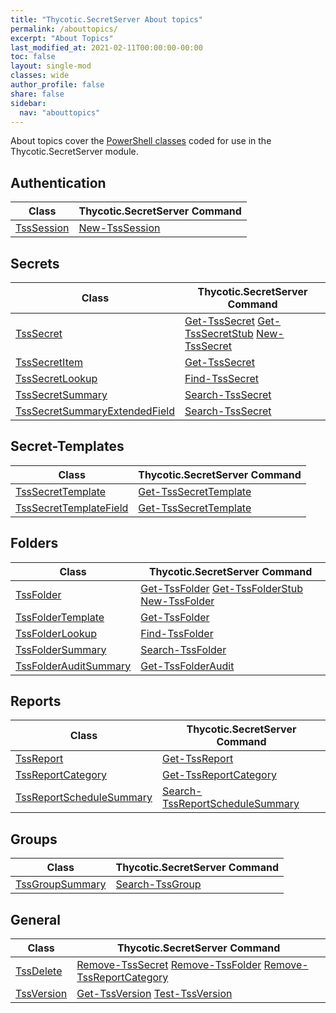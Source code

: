 ```yaml
---
title: "Thycotic.SecretServer About topics"
permalink: /abouttopics/
excerpt: "About Topics"
last_modified_at: 2021-02-11T00:00:00-00:00
toc: false
layout: single-mod
classes: wide
author_profile: false
share: false
sidebar:
  nav: "abouttopics"
---
```


About topics cover the [PowerShell classes](https://docs.microsoft.com/en-us/powershell/module/microsoft.powershell.core/about/about_classes) coded for use in the Thycotic.SecretServer module.

## Authentication

**Class** | **Thycotic.SecretServer Command** |
--------------------------------- | -------------------------------------------------- |
[TssSession][TssSession] | [New-TssSession][New-TssSession]

## Secrets

**Class** | **Thycotic.SecretServer Command** |
--------------------------------- | -------------------------------------------------- |
[TssSecret][TssSecret] | [Get-TssSecret][Get-TssSecret] [Get-TssSecretStub][Get-TssSecretStub] [New-TssSecret][New-TssSecret]
[TssSecretItem][TssSecretItem] | [Get-TssSecret][Get-TssSecret]
[TssSecretLookup][TssSecretLookup] | [Find-TssSecret][Find-TssSecret]
[TssSecretSummary][TssSecretSummary] | [Search-TssSecret][Search-TssSecret]
[TssSecretSummaryExtendedField][TssSecretSummaryExtendedField] | [Search-TssSecret][Search-TssSecret]

## Secret-Templates

**Class** | **Thycotic.SecretServer Command** |
--------------------------------- | -------------------------------------------------- |
[TssSecretTemplate][TssSecretTemplate] | [Get-TssSecretTemplate][Get-TssSecretTemplate]
[TssSecretTemplateField][TssSecretTemplateField] | [Get-TssSecretTemplate][Get-TssSecretTemplate]

## Folders

**Class** | **Thycotic.SecretServer Command** |
--------------------------------- | -------------------------------------------------- |
[TssFolder][TssFolder] | [Get-TssFolder][Get-TssFolder] [Get-TssFolderStub][Get-TssFolderStub] [New-TssFolder][New-TssFolder]
[TssFolderTemplate][TssFolderTemplate] | [Get-TssFolder][Get-TssFolder]
[TssFolderLookup][TssFolderLookup] | [Find-TssFolder][Find-TssFolder]
[TssFolderSummary][TssFolderSummary] | [Search-TssFolder][Search-TssFolder]
[TssFolderAuditSummary][TssFolderAuditSummary] | [Get-TssFolderAudit][Get-TssFolderAudit]

## Reports

**Class** | **Thycotic.SecretServer Command** |
--------------------------------- | -------------------------------------------------- |
[TssReport][TssReport] | [Get-TssReport][Get-TssReport]
[TssReportCategory][TssReportCategory] | [Get-TssReportCategory][Get-TssReportCategory]
[TssReportScheduleSummary][TssReportScheduleSummary] | [Search-TssReportScheduleSummary][Search-TssReportScheduleSummary]

## Groups

**Class** | **Thycotic.SecretServer Command** |
--------------------------------- | -------------------------------------------------- |
[TssGroupSummary][TssGroupSummary] | [Search-TssGroup][Search-TssGroup]

## General

**Class** | **Thycotic.SecretServer Command** |
--------------------------------- | -------------------------------------------------- |
[TssDelete][TssDelete] | [Remove-TssSecret][Remove-TssSecret] [Remove-TssFolder][Remove-TssFolder] [Remove-TssReportCategory][Remove-TssReportCategory]
[TssVersion][TssVersion] | [Get-TssVersion][Get-TssVersion] [Test-TssVersion][Test-TssVersion]

[New-TssSession]:/thycotic.secretserver/commands/New-TssSession
[Get-TssSecret]:/thycotic.secretserver/commands/Get-TssSecret
[Find-TssSecret]:/thycotic.secretserver/commands/Find-TssSecret
[Search-TssSecret]:/thycotic.secretserver/commands/Search-TssSecret
[Get-TssSecretTemplate]:/thycotic.secretserver/commands/Get-TssSecretTemplate
[Get-TssSecretTemplate]:/thycotic.secretserver/commands/Get-TssSecretTemplate
[Get-TssFolder]:/thycotic.secretserver/commands/Get-TssFolder
[Get-TssSecretStub]:/thycotic.secretserver/commands/Get-TssSecretStub
[New-TssSecret]:/thycotic.secretserver/commands/New-TssSecret
[New-TssFolder]:/thycotic.secretserver/commands/New-TssFolder
[Get-TssFolderStub]:/thycotic.secretserver/commands/Get-TssFolderStub
[Remove-TssSecret]:/thycotic.secretserver/commands/Remove-TssSecret
[Remove-TssFolder]:/thycotic.secretserver/commands/Remove-TssFolder
[Remove-TssReportCategory]:/thycotic.secretserver/commands/Remove-TssReportCategory
[Test-TssVersion]:/thycotic.secretserver/commands/Test-TssVersion
[Get-TssVersion]:/thycotic.secretserver/commands/Get-TssVersio
[Find-TssFolder]:/thycotic.secretserver/commands/Find-TssFolder
[Search-TssFolder]:/thycotic.secretserver/commands/Search-TssFolder
[Search-TssGroup]:/thycotic.secretserver/commands/Search-TssGroup
[Get-TssReport]:/thycotic.secretserver/commands/Get-TssReport
[Get-TssReportCategory]:/thycotic.secretserver/commands/Get-TssReportCategory
[Search-TssReportScheduleSummary]:/thycotic.secretserver/commands/Search-TssReportScheduleSummary
[Get-TssFolderAudit]:/thycotic.secretserver/commands/Get-TssFolderAudit

[TssFolderAuditSummary]:/thycotic.secretserver/abouttopics/about_tssfolderauditsummary
[TssSession]:/thycotic.secretserver/abouttopics/about_tsssession
[TssSecret]:/thycotic.secretserver/abouttopics/about_tsssecret
[TssSecretItem]:/thycotic.secretserver/abouttopics/about_tsssecretitem
[TssSecretLookup]:/thycotic.secretserver/abouttopics/about_tsssecretlookup
[TssSecretSummary]:/thycotic.secretserver/abouttopics/about_tsssecretsummary
[TssSecretSummaryExtendedField]:/thycotic.secretserver/abouttopics/about_tsssecretsummaryextendedfield
[TssSecretTemplate]:/thycotic.secretserver/abouttopics/about_tsssecrettemplate
[TssSecretTemplateField]:/thycotic.secretserver/abouttopics/about_tsssecrettemplatefield
[TssFolder]:/thycotic.secretserver/abouttopics/about_tssfolder
[TssFolderTemplate]:/thycotic.secretserver/abouttopics/about_tssfoldertemplate
[TssDelete]:/thycotic.secretserver/abouttopics/about_tssdelete
[TssVersion]:/thycotic.secretserver/abouttopics/about_tssversion
[TssFolderLookup]:/thycotic.secretserver/abouttopics/about_tssfolderlookup
[TssFolderSummary]:/thycotic.secretserver/abouttopics/about_tssfoldersummary
[TssGroupSummary]:/thycotic.secretserver/abouttopics/about_tssgroupsummary
[TssReport]:/thycotic.secretserver/abouttopics/about_tssreport
[TssReportCategory]:/thycotic.secretserver/abouttopics/about_tssreportcategory
[TssReportScheduleSummary]:/thycotic.secretserver/abouttopics/about_tssreportschedulesummary
